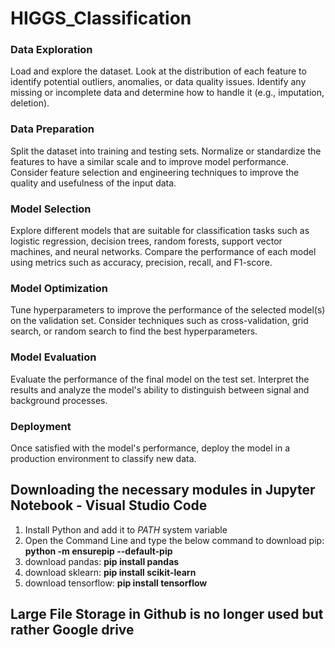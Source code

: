 # HIGGS_Classification

### Data Exploration

Load and explore the dataset. Look at the distribution of each feature to identify potential outliers, anomalies, or data quality issues. Identify any missing or incomplete data and determine how to handle it (e.g., imputation, deletion).

### Data Preparation

Split the dataset into training and testing sets. Normalize or standardize the features to have a similar scale and to improve model performance. Consider feature selection and engineering techniques to improve the quality and usefulness of the input data.

### Model Selection

Explore different models that are suitable for classification tasks such as logistic regression, decision trees, random forests, support vector machines, and neural networks. Compare the performance of each model using metrics such as accuracy, precision, recall, and F1-score.

### Model Optimization

Tune hyperparameters to improve the performance of the selected model(s) on the validation set. Consider techniques such as cross-validation, grid search, or random search to find the best hyperparameters.

### Model Evaluation

Evaluate the performance of the final model on the test set. Interpret the results and analyze the model's ability to distinguish between signal and background processes.

### Deployment

Once satisfied with the model's performance, deploy the model in a production environment to classify new data.

## Downloading the necessary modules in Jupyter Notebook - Visual Studio Code

1. Install Python and add it to _PATH_ system variable
2. Open the Command Line and type the below command to download pip: **python -m ensurepip --default-pip**
3. download pandas: **pip install pandas**
4. download sklearn: **pip install scikit-learn**
5. download tensorflow: **pip install tensorflow**


## Large File Storage in Github is no longer used but rather Google drive